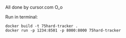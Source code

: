 All done by cursor.com O_o

Run in terminal:

```docker
docker build -t 75hard-tracker .
docker run -p 1234:8501 -p 8000:8000 75hard-tracker
``` 
